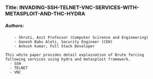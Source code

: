 ### Title: INVADING-SSH-TELNET-VNC-SERVICES-WITH-METASPLOIT-AND-THC-HYDRA
##### Authors: 
        - Shruti, Asst Professor (Computer Scirence and Engineering)
        - Ganesh Babu Aleti, Security Engineer (CEH)
        - Ankush kumar, Full Stack Developer
        
        
```
This white paper provides detail explaination of Brute forcing following services using hydra and metasploit framework. 
  - SSH
  - TELNET
  - VNC
  
```
